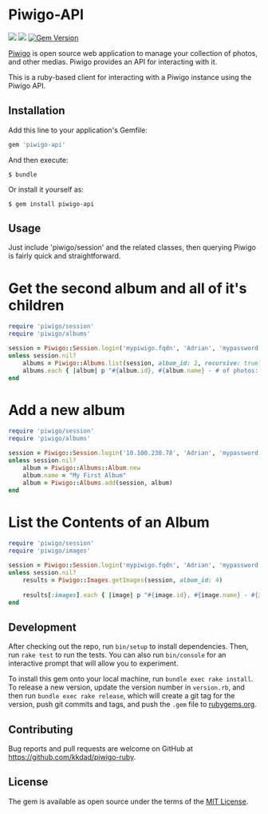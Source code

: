 # Piwigo-API

![](https://github.com/kkdad/piwigo-api/workflows/Ruby/badge.svg) ![](https://github.com/kkdad/piwigo-api/workflows/Ruby%20Gem/badge.svg) [![Gem Version](https://badge.fury.io/rb/piwigo-api.svg)](https://badge.fury.io/rb/piwigo-api)

[Piwigo](https://piwigo.org/) is open source web application to manage your collection of photos, and other medias. Piwigo provides an API for interacting with it. 

This is a ruby-based client for interacting with a Piwigo instance using the Piwigo API.

## Installation

Add this line to your application's Gemfile:

```ruby
gem 'piwigo-api'
```

And then execute:

    $ bundle

Or install it yourself as:

    $ gem install piwigo-api

## Usage

Just include 'piwigo/session' and the related classes, then querying Piwigo is fairly quick and straightforward.

# Get the second album and all of it's children

```ruby
require 'piwigo/session'
require 'piwigo/albums'

session = Piwigo::Session.login('mypiwigo.fqdn', 'Adrian', 'mypassword', https: false) 
unless session.nil? 
    albums = Piwigo::Albums.list(session, album_id: 2, recursive: true)
    albums.each { |album| p "#{album.id}, #{album.name} - # of photos: #{album.total_nb_images}" }
end
```

# Add a new album
```ruby
require 'piwigo/session'
require 'piwigo/albums'

session = Piwigo::Session.login('10.100.230.78', 'Adrian', 'mypassword', https: false) 
unless session.nil? 
    album = Piwigo::Albums::Album.new
    album.name = "My First Album"
    album = Piwigo::Albums.add(session, album)
end
```

# List the Contents of an Album

```ruby
require 'piwigo/session'
require 'piwigo/images'

session = Piwigo::Session.login('mypiwigo.fqdn', 'Adrian', 'mypassword', https: false) 
unless session.nil? 
    results = Piwigo::Images.getImages(session, album_id: 4)
   
    results[:images].each { |image| p "#{image.id}, #{image.name} - #{image.element_url}" }
end
```

## Development

After checking out the repo, run `bin/setup` to install dependencies. Then, run `rake test` to run the tests. You can also run `bin/console` for an interactive prompt that will allow you to experiment.

To install this gem onto your local machine, run `bundle exec rake install`. To release a new version, update the version number in `version.rb`, and then run `bundle exec rake release`, which will create a git tag for the version, push git commits and tags, and push the `.gem` file to [rubygems.org](https://rubygems.org).

## Contributing

Bug reports and pull requests are welcome on GitHub at https://github.com/kkdad/piwigo-ruby.

## License

The gem is available as open source under the terms of the [MIT License](https://opensource.org/licenses/MIT).
